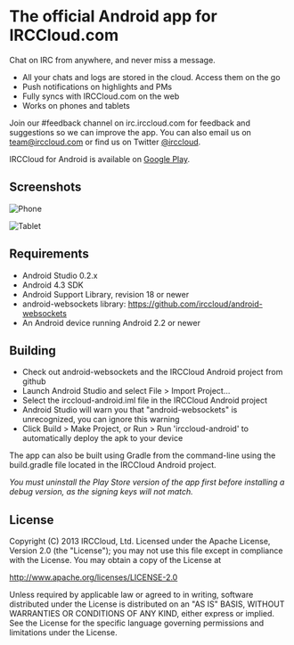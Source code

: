 The official Android app for IRCCloud.com
=======
Chat on IRC from anywhere, and never miss a message.

* All your chats and logs are stored in the cloud. Access them on the go
* Push notifications on highlights and PMs
* Fully syncs with IRCCloud.com on the web
* Works on phones and tablets

Join our #feedback channel on irc.irccloud.com for feedback and suggestions so we can improve the app.
You can also email us on team@irccloud.com or find us on Twitter [@irccloud](https://twitter.com/irccloud).

IRCCloud for Android is available on [Google Play](https://play.google.com/store/apps/details?id=com.irccloud.android).

Screenshots
------
![Phone](https://lh4.ggpht.com/hCrIAI8tJAYdbrU3ScOmUIwR6FkuR9_Hl_i9v7g1GEkkiyCxOjyYz9LH1xl1iwaEseM=h900-rw)

![Tablet](https://lh5.ggpht.com/8_uj-LPHNHDUpMWPWmRoJ8mswfSTDVCrFmUy5zR7IPfZamO2Db9AprM81OATJHoyeuc=h900-rw)

Requirements
------
* Android Studio 0.2.x
* Android 4.3 SDK
* Android Support Library, revision 18 or newer
* android-websockets library: https://github.com/irccloud/android-websockets
* An Android device running Android 2.2 or newer

Building
------
* Check out android-websockets and the IRCCloud Android project from github
* Launch Android Studio and select File > Import Project…
* Select the irccloud-android.iml file in the IRCCloud Android project
* Android Studio will warn you that "android-websockets" is unrecognized, you can ignore this warning
* Click Build > Make Project, or Run > Run 'irccloud-android' to automatically deploy the apk to your device

The app can also be built using Gradle from the command-line using the build.gradle file located in the IRCCloud Android project.

_You must uninstall the Play Store version of the app first before installing a debug version, as the signing keys will not match._

License
------
Copyright (C) 2013 IRCCloud, Ltd.
Licensed under the Apache License, Version 2.0 (the "License");
you may not use this file except in compliance with the License.
You may obtain a copy of the License at

http://www.apache.org/licenses/LICENSE-2.0

Unless required by applicable law or agreed to in writing, software
distributed under the License is distributed on an "AS IS" BASIS,
WITHOUT WARRANTIES OR CONDITIONS OF ANY KIND, either express or implied.
See the License for the specific language governing permissions and
limitations under the License.
